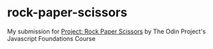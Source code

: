 # rock-paper-scissors

My submission for [Project: Rock Paper Scissors](https://www.theodinproject.com/lessons/foundations-rock-paper-scissors) by The Odin Project's Javascript Foundations Course
